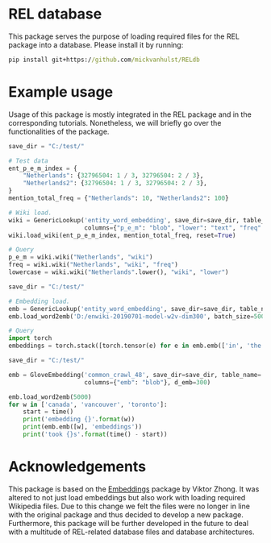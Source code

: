 # REL database
This package serves the purpose of loading required files for the REL package into a database. Please install it by 
running:

```cmd
pip install git+https://github.com/mickvanhulst/RELdb
```

# Example usage
Usage of this package is mostly integrated in the REL package and in the corresponding tutorials. Nonetheless,
we will briefly go over the functionalities of the package.

```python
save_dir = "C:/test/"

# Test data
ent_p_e_m_index = {
    "Netherlands": {32796504: 1 / 3, 32796504: 2 / 3},
    "Netherlands2": {32796504: 1 / 3, 32796504: 2 / 3},
}
mention_total_freq = {"Netherlands": 10, "Netherlands2": 100}

# Wiki load.
wiki = GenericLookup('entity_word_embedding', save_dir=save_dir, table_name='wiki',
                     columns={"p_e_m": "blob", "lower": "text", "freq": "INTEGER"})
wiki.load_wiki(ent_p_e_m_index, mention_total_freq, reset=True)

# Query
p_e_m = wiki.wiki("Netherlands", "wiki")
freq = wiki.wiki("Netherlands", "wiki", "freq")
lowercase = wiki.wiki("Netherlands".lower(), "wiki", "lower")

```


```python
save_dir = "C:/test/"

# Embedding load.
emb = GenericLookup('entity_word_embedding', save_dir=save_dir, table_name='embeddings')
emb.load_word2emb('D:/enwiki-20190701-model-w2v-dim300', batch_size=5000, limit=100000, reset=True)

# Query
import torch
embeddings = torch.stack([torch.tensor(e) for e in emb.emb(['in', 'the', 'end'], "embeddings")])

```


```python
save_dir = "C:/test/"

emb = GloveEmbedding('common_crawl_48', save_dir=save_dir, table_name='embeddings',
                     columns={"emb": "blob"}, d_emb=300)

emb.load_word2emb(5000)
for w in ['canada', 'vancouver', 'toronto']:
    start = time()
    print('embedding {}'.format(w))
    print(emb.emb([w], 'embeddings'))
    print('took {}s'.format(time() - start))
```

# Acknowledgements
This package is based on the [Embeddings](https://github.com/vzhong/embeddings) package by Viktor Zhong. It was altered
to not just load embeddings but also work with loading required Wikipedia files. Due to this change we felt the
files were no longer in line with the original package and thus decided to develop a new package. Furthermore, this package will be further developed in the future to deal with
a multitude of REL-related database files and database architectures. 